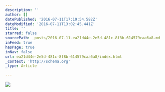 ```yaml
---
description: ''
author: []
datePublished: '2016-07-11T17:19:54.582Z'
dateModified: '2016-07-11T13:02:45.441Z'
title: ''
starred: false
sourcePath: _posts/2016-07-11-ea21d44e-2e5d-481c-8f8b-614579caa6a8.md
inFeed: true
hasPage: true
inNav: false
url: ea21d44e-2e5d-481c-8f8b-614579caa6a8/index.html
_context: 'http://schema.org'
_type: Article

---
```

![](https://the-grid-user-content.s3-us-west-2.amazonaws.com/bb8a1e37-6f86-45fe-b9fa-b96bd9f7468f.jpg)